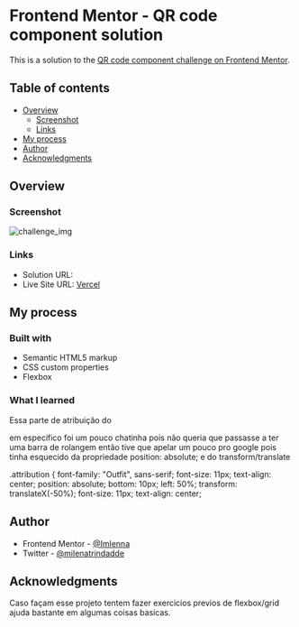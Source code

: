 # Frontend Mentor - QR code component solution

This is a solution to the [QR code component challenge on Frontend Mentor](https://www.frontendmentor.io/challenges/qr-code-component-iux_sIO_H). 

## Table of contents

- [Overview](#overview)
  - [Screenshot](#screenshot)
  - [Links](#links)
- [My process](#my-process)
- [Author](#author)
- [Acknowledgments](#acknowledgments)


## Overview

### Screenshot

![challenge_img](https://github.com/user-attachments/assets/4a983770-27fd-4e41-8df5-6473606dd1b9)

### Links

- Solution URL: [](https://your-solution-url.com)
- Live Site URL: [Vercel](https://projeto-frontendmentor-1.vercel.app/)

## My process

### Built with

- Semantic HTML5 markup
- CSS custom properties
- Flexbox

### What I learned

Essa parte de atribuição do <p> em especifico foi um pouco chatinha pois não queria que passasse a ter uma barra de rolangem então tive que apelar um pouco pro google pois tinha esquecido
da propriedade position: absolute; e do transform/translate 

.attribution {
  font-family: "Outfit", sans-serif;
  font-size: 11px;
  text-align: center;
  position: absolute;
  bottom: 10px;
  left: 50%;
  transform: translateX(-50%);
  font-size: 11px;
  text-align: center;

## Author

- Frontend Mentor - [@Imlenna](https://www.frontendmentor.io/profile/Imlenna)
- Twitter - [@milenatrindadde](https://www.twitter.com/milenatrindadde)


## Acknowledgments

Caso façam esse projeto tentem fazer exercicios previos de flexbox/grid ajuda bastante em algumas coisas basicas.
